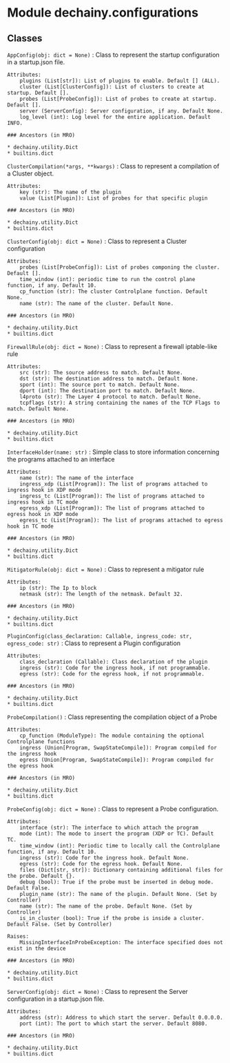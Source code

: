 Module dechainy.configurations
==============================

Classes
-------

`AppConfig(obj: dict = None)`
:   Class to represent the startup configuration in a startup.json file.
    
    Attributes:
        plugins (List[str]): List of plugins to enable. Default [] (ALL).
        cluster (List[ClusterConfig]): List of clusters to create at startup. Default [].
        probes (List[ProbeConfig]): List of probes to create at startup. Default [].
        server (ServerConfig): Server configuration, if any. Default None.
        log_level (int): Log level for the entire application. Default INFO.

    ### Ancestors (in MRO)

    * dechainy.utility.Dict
    * builtins.dict

`ClusterCompilation(*args, **kwargs)`
:   Class to represent a compilation of a Cluster object.
    
    Attributes:
        key (str): The name of the plugin
        value (List[Plugin]): List of probes for that specific plugin

    ### Ancestors (in MRO)

    * dechainy.utility.Dict
    * builtins.dict

`ClusterConfig(obj: dict = None)`
:   Class to represent a Cluster configuration
    
    Attributes:
        probes (List[ProbeConfig]): List of probes componing the cluster. Default [].
        time_window (int): periodic time to run the control plane function, if any. Default 10.
        cp_function (str): The cluster Controlplane function. Default None.
        name (str): The name of the cluster. Default None.

    ### Ancestors (in MRO)

    * dechainy.utility.Dict
    * builtins.dict

`FirewallRule(obj: dict = None)`
:   Class to represent a firewall iptable-like rule
    
    Attributes:
        src (str): The source address to match. Default None.
        dst (str): The destination address to match. Default None.
        sport (int): The source port to match. Default None.
        dport (int): The destination port to match. Default None.
        l4proto (str): The Layer 4 protocol to match. Default None.
        tcpflags (str): A string containing the names of the TCP Flags to match. Default None.

    ### Ancestors (in MRO)

    * dechainy.utility.Dict
    * builtins.dict

`InterfaceHolder(name: str)`
:   Simple class to store information concerning the programs attached to an interface
    
    Attributes:
        name (str): The name of the interface
        ingress_xdp (List[Program]): The list of programs attached to ingress hook in XDP mode
        ingress_tc (List[Program]): The list of programs attached to ingress hook in TC mode
        egress_xdp (List[Program]): The list of programs attached to egress hook in XDP mode
        egress_tc (List[Program]): The list of programs attached to egress hook in TC mode

    ### Ancestors (in MRO)

    * dechainy.utility.Dict
    * builtins.dict

`MitigatorRule(obj: dict = None)`
:   Class to represent a mitigator rule
    
    Attributes:
        ip (str): The Ip to block
        netmask (str): The length of the netmask. Default 32.

    ### Ancestors (in MRO)

    * dechainy.utility.Dict
    * builtins.dict

`PluginConfig(class_declaration: Callable, ingress_code: str, egress_code: str)`
:   Class to represent a Plugin configuration
    
    Attributes:
        class_declaration (Callable): Class declaration of the plugin
        ingress (str): Code for the ingress hook, if not programmable.
        egress (str): Code for the egress hook, if not programmable.

    ### Ancestors (in MRO)

    * dechainy.utility.Dict
    * builtins.dict

`ProbeCompilation()`
:   Class representing the compilation object of a Probe
    
    Attributes:
        cp_function (ModuleType): The module containing the optional Controlplane functions
        ingress (Union[Program, SwapStateCompile]): Program compiled for the ingress hook
        egress (Union[Program, SwapStateCompile]): Program compiled for the egress hook

    ### Ancestors (in MRO)

    * dechainy.utility.Dict
    * builtins.dict

`ProbeConfig(obj: dict = None)`
:   Class to represent a Probe configuration.
    
    Attributes:
        interface (str): The interface to which attach the program
        mode (int): The mode to insert the program (XDP or TC). Default TC.
        time_window (int): Periodic time to locally call the Controlplane function, if any. Default 10.
        ingress (str): Code for the ingress hook. Default None.
        egress (str): Code for the egress hook. Default None.
        files (Dict[str, str]): Dictionary containing additional files for the probe. Default {}.
        debug (bool): True if the probe must be inserted in debug mode. Default False.
        plugin_name (str): The name of the plugin. Default None. (Set by Controller)
        name (str): The name of the probe. Default None. (Set by Controller)
        is_in_cluster (bool): True if the probe is inside a cluster. Default False. (Set by Controller)
    
    Raises:
        MissingInterfaceInProbeException: The interface specified does not exist in the device

    ### Ancestors (in MRO)

    * dechainy.utility.Dict
    * builtins.dict

`ServerConfig(obj: dict = None)`
:   Class to represent the Server configuration in a startup.json file.
    
    Attributes:
        address (str): Address to which start the server. Default 0.0.0.0.
        port (int): The port to which start the server. Default 8080.

    ### Ancestors (in MRO)

    * dechainy.utility.Dict
    * builtins.dict
